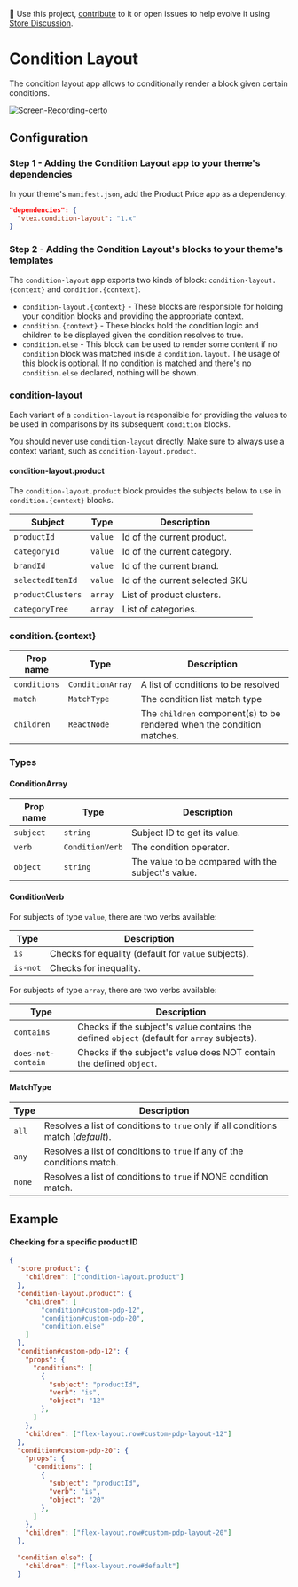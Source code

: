 📢 Use this project, [contribute](https://github.com/vtex-apps/condition-layout) to it or open issues to help evolve it using [Store Discussion](https://github.com/vtex-apps/store-discussion).

# Condition Layout

The condition layout app allows to conditionally render a block given certain conditions.

![Screen-Recording-certo](https://user-images.githubusercontent.com/12139385/79379694-a8c99980-7f35-11ea-9f01-7021c6529332.gif)


## Configuration


### Step 1 - Adding the Condition Layout app to your theme's dependencies

In your theme's `manifest.json`, add the Product Price app as a dependency:

```json
"dependencies": {
  "vtex.condition-layout": "1.x"
}
```

### Step 2 - Adding the Condition Layout's blocks to your theme's templates

The `condition-layout` app exports two kinds of block: `condition-layout.{context}` and `condition.{context}`.

- `condition-layout.{context}` - These blocks are responsible for holding your condition blocks and providing the appropriate context.
- `condition.{context}` - These blocks hold the condition logic and children to be displayed given the condition resolves to true.
- `condition.else` - This block can be used to render some content if no `condition` block was matched inside a `condition.layout`. The usage of this block is optional. If no condition is matched and there's no `condition.else` declared, nothing will be shown.


### condition-layout

Each variant of a `condition-layout` is responsible for providing the values to be used in comparisons by its subsequent `condition` blocks.

You should never use `condition-layout` directly. Make sure to always use a context variant, such as `condition-layout.product`.

#### condition-layout.product

The `condition-layout.product` block provides the subjects below to use in `condition.{context}` blocks.

| Subject           | Type    | Description                           |
| ----------------- | ------- | ------------------------------------- |
| `productId`       | `value` | Id of the current product.            |
| `categoryId`      | `value` | Id of the current category.           |
| `brandId`         | `value` | Id of the current brand.              |
| `selectedItemId`  | `value` | Id of the current selected SKU |
| `productClusters` | `array` | List of product clusters.             |
| `categoryTree`    | `array` | List of categories.                   |

### condition.{context}

| Prop name    | Type             | Description                                                            |
| ------------ | ---------------- | ---------------------------------------------------------------------- |
| `conditions` | `ConditionArray` | A list of conditions to be resolved                                    |
| `match`      | `MatchType`      | The condition list match type                                          |
| `children`   | `ReactNode`      | The `children` component(s) to be rendered when the condition matches. |

### Types

#### ConditionArray

| Prop name | Type            | Description                                        |
| --------- | --------------- | -------------------------------------------------- |
| `subject` | `string`        | Subject ID to get its value.                       |
| `verb`    | `ConditionVerb` | The condition operator.                            |
| `object`  | `string`        | The value to be compared with the subject's value. |

#### ConditionVerb

For subjects of type `value`, there are two verbs available:

| Type     | Description                                         |
| -------- | --------------------------------------------------- |
| `is`     | Checks for equality (default for `value` subjects). |
| `is-not` | Checks for inequality.                              |

For subjects of type `array`, there are two verbs available:

| Type               | Description                                                                                 |
| ------------------ | ------------------------------------------------------------------------------------------- |
| `contains`         | Checks if the subject's value contains the defined `object` (default for `array` subjects). |
| `does-not-contain` | Checks if the subject's value does NOT contain the defined `object`.                        |

#### MatchType

| Type   | Description                                                                       |
| ------ | --------------------------------------------------------------------------------- |
| `all`  | Resolves a list of conditions to `true` only if all conditions match (_default_). |
| `any`  | Resolves a list of conditions to `true` if any of the conditions match.           |
| `none` | Resolves a list of conditions to `true` if NONE condition match.                  |


## Example

#### Checking for a specific product ID

```json
{
  "store.product": {
    "children": ["condition-layout.product"]
  },
  "condition-layout.product": {
    "children": [
        "condition#custom-pdp-12",
        "condition#custom-pdp-20",
        "condition.else"
    ]
  },
  "condition#custom-pdp-12": {
    "props": {
      "conditions": [
        {
          "subject": "productId",
          "verb": "is",
          "object": "12"
        },
      ]
    },
    "children": ["flex-layout.row#custom-pdp-layout-12"]
  },
  "condition#custom-pdp-20": {
    "props": {
      "conditions": [
        {
          "subject": "productId",
          "verb": "is",
          "object": "20"
        },
      ]
    },
    "children": ["flex-layout.row#custom-pdp-layout-20"]
  },
  
  "condition.else": {
    "children": ["flex-layout.row#default"]
  }
  
```
